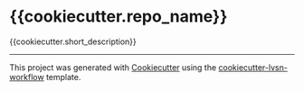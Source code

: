 # {{cookiecutter.repo_name}}

{{cookiecutter.short_description}}

---

This project was generated with [Cookiecutter](https://github.com/cookiecutter/cookiecutter) using the
[cookiecutter-lvsn-workflow](https://github.com/adamtupper/cookiecutter-lvsn-workflow) template.

